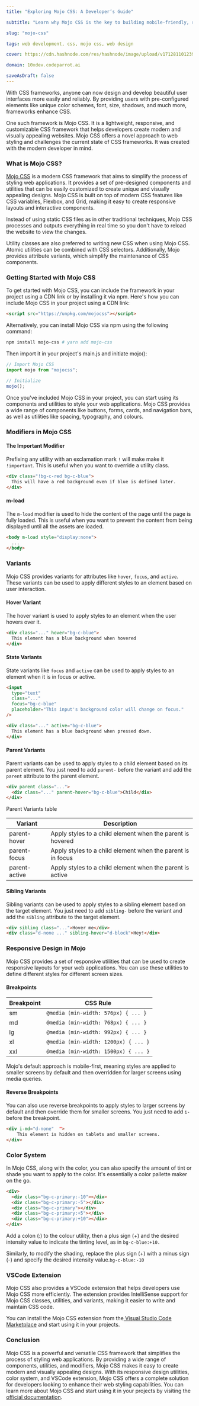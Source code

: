 ```yaml
---
title: "Exploring Mojo CSS: A Developer’s Guide"

subtitle: "Learn why Mojo CSS is the key to building mobile-friendly, responsive websites that look fantastic on all platforms."

slug: "mojo-css"

tags: web development, css, mojo css, web design

cover: https://cdn.hashnode.com/res/hashnode/image/upload/v1712811012398/5trsQZn-i.webp?auto=format

domain: 10xdev.codeparrot.ai

saveAsDraft: false
---
```


With CSS frameworks, anyone can now design and develop beautiful user interfaces more easily and reliably. By providing users with pre-configured elements like unique color schemes, font, size, shadows, and much more, frameworks enhance CSS.

One such framework is Mojo CSS. It is a lightweight, responsive, and customizable CSS framework that helps developers create modern and visually appealing websites. Mojo CSS offers a novel approach to web styling and challenges the current state of CSS frameworks. It was created with the modern developer in mind.

### What is Mojo CSS?

[Mojo CSS](https://mojocss.com) is a modern CSS framework that aims to simplify the process of styling web applications. It provides a set of pre-designed components and utilities that can be easily customized to create unique and visually appealing designs. Mojo CSS is built on top of modern CSS features like CSS variables, Flexbox, and Grid, making it easy to create responsive layouts and interactive components.

Instead of using static CSS files as in other traditional techniques, Mojo CSS processes and outputs everything in real time so you don't have to reload the website to view the changes.

Utility classes are also preferred to writing new CSS when using Mojo CSS. Atomic utilities can be combined with CSS selectors. Additionally, Mojo provides attribute variants, which simplify the maintenance of CSS components.

### Getting Started with Mojo CSS

To get started with Mojo CSS, you can include the framework in your project using a CDN link or by installing it via npm. Here's how you can include Mojo CSS in your project using a CDN link:

```html
<script src="https://unpkg.com/mojocss"></script>
```

Alternatively, you can install Mojo CSS via npm using the following command:

```bash
npm install mojo-css # yarn add mojo-css
```

Then import it in your project's main.js and initiate mojo():

```javascript
// Import Mojo CSS
import mojo from "mojocss";

// Initialize
mojo();
```

Once you've included Mojo CSS in your project, you can start using its components and utilities to style your web applications. Mojo CSS provides a wide range of components like buttons, forms, cards, and navigation bars, as well as utilities like spacing, typography, and colours.

### Modifiers in Mojo CSS

#### The Important Modifier

Prefixing any utility with an exclamation mark `!` will make make it `!important`. This is useful when you want to override a utility class.

```html
<div class="!bg-c-red bg-c-blue">
  This will have a red background even if blue is defined later.
</div>
```

#### m-load

The `m-load` modifier is used to hide the content of the page until the page is fully loaded. This is useful when you want to prevent the content from being displayed until all the assets are loaded.

```html
<body m-load style="display:none">
  ...
</body>
```

### Variants

Mojo CSS provides variants for attributes like `hover`, `focus`, and `active`. These variants can be used to apply different styles to an element based on user interaction.

#### Hover Variant

The hover variant is used to apply styles to an element when the user hovers over it.

```html
<div class="..." hover="bg-c-blue">
  This element has a blue background when hovered
</div>
```

#### State Variants

State variants like `focus` and `active` can be used to apply styles to an element when it is in focus or active.

```html
<input
  type="text"
  class="..."
  focus="bg-c-blue"
  placeholder="This input's background color will change on focus."
/>

<div class="..." active="bg-c-blue">
  This element has a blue background when pressed down.
</div>
```

#### Parent Variants

Parent variants can be used to apply styles to a child element based on its parent element. You just need to add `parent-` before the variant and add the `parent` attribute to the parent element.

```html
<div parent class="...">
  <div class="..." parent-hover="bg-c-blue">Child</div>
</div>
```

Parent Variants table

| Variant       | Description                                                 |
| ------------- | ----------------------------------------------------------- |
| parent-hover  | Apply styles to a child element when the parent is hovered  |
| parent-focus  | Apply styles to a child element when the parent is in focus |
| parent-active | Apply styles to a child element when the parent is active   |

#### Sibling Variants

Sibling variants can be used to apply styles to a sibling element based on the target element. You just need to add `sibling-` before the variant and add the `sibling` attribute to the target element.

```html
<div sibling class="...">Hover me</div>
<div class="d-none ..." sibling-hover="d-block">Hey!</div>
```

### Responsive Design in Mojo

Mojo CSS provides a set of responsive utilities that can be used to create responsive layouts for your web applications. You can use these utilities to define different styles for different screen sizes.

#### Breakpoints

| Breakpoint | CSS Rule                           |
| ---------- | ---------------------------------- |
| sm         | `@media (min-width: 576px) { ... }`  |
| md         | `@media (min-width: 768px) { ... }`  |
| lg         | `@media (min-width: 992px) { ... }`  |
| xl         | `@media (min-width: 1200px) { ... }` |
| xxl        | `@media (min-width: 1500px) { ... }` |

Mojo's default approach is mobile-first, meaning styles are applied to smaller screens by default and then overridden for larger screens using media queries.

#### Reverse Breakpoints

You can also use reverse breakpoints to apply styles to larger screens by default and then override them for smaller screens. You just need to add `i-` before the breakpoint.

```html
<div i-md="d-none"  ">
    This element is hidden on tablets and smaller screens.
</div>
```

### Color System

In Mojo CSS, along with the color, you can also specify the amount of tint or shade you want to apply to the color. It's essentially a color pallette maker on the go.

```html
<div>
  <div class="bg-c-primary:-10"></div>
  <div class="bg-c-primary:-5"></div>
  <div class="bg-c-primary"></div>
  <div class="bg-c-primary:+5"></div>
  <div class="bg-c-primary:+10"></div>
</div>
```

Add a colon (:) to the colour utility, then a plus sign (+) and the desired intensity value to indicate the tinting level, as in `bg-c-blue:+10.`

Similarly, to modify the shading, replace the plus sign (+) with a minus sign (-) and specify the desired intensity value.`bg-c-blue:-10`

### VSCode Extension

Mojo CSS also provides a VSCode extension that helps developers use Mojo CSS more efficiently. The extension provides IntelliSense support for Mojo CSS classes, utilities, and variants, making it easier to write and maintain CSS code.

You can install the Mojo CSS extension from the[ Visual Studio Code Marketplace](https://marketplace.visualstudio.com/items?itemName=mojocss.mojo-intellisense) and start using it in your projects.

### Conclusion

Mojo CSS is a powerful and versatile CSS framework that simplifies the process of styling web applications. By providing a wide range of components, utilities, and modifiers, Mojo CSS makes it easy to create modern and visually appealing designs. With its responsive design utilities, color system, and VSCode extension, Mojo CSS offers a complete solution for developers looking to enhance their web styling capabilities. You can learn more about Mojo CSS and start using it in your projects by visiting the [official documentation](https://mojocss.com/docs/guide/what-is-mojocss/).